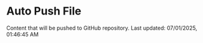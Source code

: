 # Auto Push File

Content that will be pushed to GitHub repository.
Last updated: 07/01/2025, 01:46:45 AM